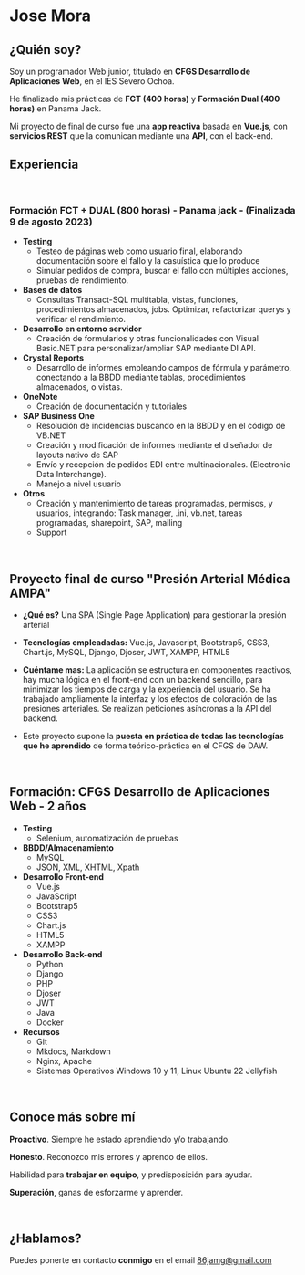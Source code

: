 # Jose Mora

## ¿Quién soy?

Soy un programador Web junior, titulado en **CFGS Desarrollo de Aplicaciones Web**, en el IES Severo Ochoa. 

He finalizado mis prácticas de **FCT (400 horas)** y **Formación Dual (400 horas)** en Panama Jack.

Mi proyecto de final de curso fue una **app reactiva** basada en **Vue.js**, con **servicios REST** que la comunican mediante una **API**, con el back-end.


## Experiencia

<br/>

### Formación FCT + DUAL (800 horas) - Panama jack - (Finalizada 9 de agosto 2023)
* **Testing**
	* Testeo de páginas web como usuario final, elaborando documentación sobre el fallo y la casuística que lo produce
	* Simular pedidos de compra, buscar el fallo con múltiples acciones, pruebas de rendimiento.
* **Bases de datos**
	* Consultas Transact-SQL multitabla, vistas, funciones, procedimientos almacenados, jobs. Optimizar, refactorizar querys y verificar el rendimiento.
* **Desarrollo en entorno servidor**
	* Creación de formularios y otras funcionalidades con Visual Basic.NET para personalizar/ampliar SAP mediante DI API.
* **Crystal Reports**
	* Desarrollo de informes empleando campos de fórmula y parámetro, conectando a la BBDD mediante tablas, procedimientos almacenados, o vistas.
* **OneNote**
	* Creación de documentación y tutoriales
* **SAP Business One**
	* Resolución de incidencias buscando en la BBDD y en el código de VB.NET
	* Creación y modificación de informes mediante el diseñador de layouts nativo de SAP
	* Envío y recepción de pedidos EDI entre multinacionales. (Electronic Data Interchange).
	* Manejo a nivel usuario
* **Otros**
	* Creación y mantenimiento de tareas programadas, permisos, y usuarios, integrando: Task manager, .ini, vb.net, tareas programadas, sharepoint, SAP, mailing
	* Support

<br/>

## Proyecto final de curso "Presión Arterial Médica AMPA"

* **¿Qué es?** Una SPA (Single Page Application) para gestionar la presión arterial

* **Tecnologías empleadadas:** Vue.js, Javascript, Bootstrap5, CSS3, Chart.js, MySQL, Django, Djoser, JWT, XAMPP, HTML5

* **Cuéntame mas:** La aplicación se estructura en componentes reactivos, hay mucha lógica en el front-end con un backend sencillo, para minimizar los tiempos de carga y la experiencia del usuario. Se ha trabajado ampliamente la interfaz y los efectos de coloración de las presiones arteriales. Se realizan peticiones asíncronas a la API del backend.

* Este proyecto supone la **puesta en práctica de todas las tecnologías que he aprendido** de forma teórico-práctica en el CFGS de DAW.

<br/>

## Formación: CFGS Desarrollo de Aplicaciones Web - 2 años
* **Testing**
	* Selenium, automatización de pruebas
* **BBDD/Almacenamiento**
	* MySQL
	* JSON, XML, XHTML, Xpath
* **Desarrollo Front-end**
	* Vue.js
	* JavaScript
	* Bootstrap5
	* CSS3
	* Chart.js
	* HTML5
	* XAMPP
* **Desarrollo Back-end**
	* Python
	* Django
	* PHP
	* Djoser
	* JWT
	* Java
	* Docker
* **Recursos**
	* Git
	* Mkdocs, Markdown
	* Nginx, Apache
	* Sistemas Operativos Windows 10 y 11, Linux Ubuntu 22 Jellyfish

<br/>

## Conoce más sobre mí

**Proactivo**. Siempre he estado aprendiendo y/o trabajando.

**Honesto**. Reconozco mis errores y aprendo de ellos. 

Habilidad para **trabajar en equipo**, y predisposición para ayudar.

**Superación**, ganas de esforzarme y aprender.

<br/>

## ¿Hablamos?

Puedes ponerte en contacto **conmigo** en el email [86jamg@gmail.com](mailto:86jamg@gmail.com)
